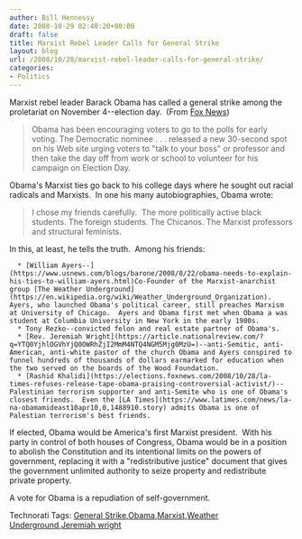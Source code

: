 ```yaml
---
author: Bill Hennessy
date: 2008-10-29 02:40:20+00:00
draft: false
title: Marxist Rebel Leader Calls for General Strike
layout: blog
url: /2008/10/28/marxist-rebel-leader-calls-for-general-strike/
categories:
- Politics
---
```


Marxist rebel leader Barack Obama has called a general strike among the proletariat on November 4--election day.  (From [Fox News](https://elections.foxnews.com/2008/10/28/obamas-election-day-rekindle-debate-national-holiday/))


> Obama has been encouraging voters to go to the polls for early voting. The Democratic nominee . . . released a new 30-second spot on his Web site urging voters to "talk to your boss" or professor and then take the day off from work or school to volunteer for his campaign on Election Day.


Obama's Marxist ties go back to his college days where he sought out racial radicals and Marxists.  In one his many autobiographies, Obama wrote:


> I chose my friends carefully.  The more politically active black students. The foreign students. The Chicanos. The Marxist professors and structural feminists.


In this, at least, he tells the truth.  Among his friends:



	  * [William Ayers--](https://www.usnews.com/blogs/barone/2008/8/22/obama-needs-to-explain-his-ties-to-william-ayers.html)Co-Founder of the Marxist-anarchist group [The Weather Underground](https://en.wikipedia.org/wiki/Weather_Underground_Organization).  Ayers, who launched Obama's political career, still preaches Marxism at University of Chicago.  Ayers and Obama first met when Obama a was student at Columbia University in New York in the early 1980s.
	  * Tony Rezko--convicted felon and real estate partner of Obama's. 
	  * [Rev. Jeremiah Wright](https://article.nationalreview.com/?q=YTQ0YjhlOGVhYjQ0OWRhZjI2MmM4NTQ4NGM5Mjg0MzU=)--anti-Semitic, anti-American, anti-white pastor of the church Obama and Ayers conspired to funnel hundreds of thousands of dollars earmarked for education when the two served on the boards of the Wood Foundation. 
	  * [Rashid Khalidi](https://elections.foxnews.com/2008/10/28/la-times-refuses-release-tape-obama-praising-controversial-activist/)--Palestinian terrorism supporter and anti-Semite who is one of Obama's closest friends.  Even the [LA Times](https://www.latimes.com/news/la-na-obamamideast10apr10,0,1488910.story) admits Obama is one of Palestian terrorism's best friends.

If elected, Obama would be America's first Marxist president.  With his party in control of both houses of Congress, Obama would be in a position to abolish the Constitution and its intentional limits on the powers of government, replacing it with a "redistributive justice" document that gives the government unlimited authority to seize property and redistribute private property. 

A vote for Obama is a repudiation of self-government.


Technorati Tags: [General Strike](https://technorati.com/tags/General%20Strike),[Obama](https://technorati.com/tags/Obama),[Marxist](https://technorati.com/tags/Marxist),[Weather Underground](https://technorati.com/tags/Weather%20Underground),[Jeremiah wright](https://technorati.com/tags/Jeremiah%20wright)
